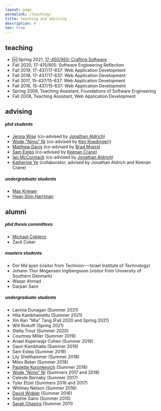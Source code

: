 ```yaml
---
layout: page
permalink: /teaching/
title: teaching and advising
description: #
nav: true
---
```


## teaching

- :new: Spring 2021, [17-450/950: Crafting Software](https://cmu-crafting-software.github.io/)
- Fall 2020, 17-415/905: Software Engineering Reflection
- Fall 2019, 17-437/17-637: Web Application Development
- Fall 2018, 17-437/17-637: Web Application Development
- Fall 2017, 15-437/15-637: Web Application Development
- Fall 2016, 15-437/15-637: Web Application Development
- Spring 2009, Teaching Assistant, Foundations of Software Engineering
- Fall 2008, Teaching Assistant, Web Application Development

## advising

##### phd students

- [Jenna Wise](https://www.cs.cmu.edu/~jlwise/) (co-advised by [Jonathan Aldrich](http://www.cs.cmu.edu/~aldrich/))
- [Wode "Nimo" Ni](http://www.cs.cmu.edu/~woden/) (co-advised by [Ken Koedinger](http://pact.cs.cmu.edu/koedinger.html)))
- [Matthew Davis](http://cmumatt.github.io) (co-advised by [Brad Myers](https://www.cs.cmu.edu/~bam/))
- [Sam Estep](https://samestep.com/) (co-advised by [Keenan Crane](https://www.cs.cmu.edu/~kmcrane/))
- [Ian McCormack](https://icmccorm.me/) (co-advised by [Jonathan Aldrich](http://www.cs.cmu.edu/~aldrich/))
- [Katherine Ye](http://www.cs.cmu.edu/~kqy/) (collaborator; advised by Jonathan Aldrich and Keenan Crane)

##### undergraduate students

- [Max Krieger](https://a9.io/)
- [Hwei-Shin Harriman](https://hsharriman.github.io/)

## alumni

##### phd thesis committees

- [Michael Coblenz](http://www.cs.umd.edu/~mcoblenz/)
- Zack Coker

##### masters students

- Dor Ma'ayan (visitor from Technion---Israel Institute of Technology)
- Johann Thor Mogensen Ingibergsson (visitor from University of Southern Denmark)
- Waqar Ahmad
- Darpan Saini

##### undergraduate students

- Lavinia Dunagan (Summer 2021)
- Hita Kambhamettu (Summer 2021)
- Xin Ran "Mia" Tang (Fall 2020 and Spring 2021)
- Will Rinkoff (Spring 2021)
- Stella Trout (Summer 2020)
- Courtney Miller (Summer 2019)
- Anael Kuperwajs Cohen (Summer 2019)
- Gauri Kambhatla (Summer 2019)
- Sam Estep (Summer 2019)
- Lily Shellhammer (Summer 2018)
- Miles Baker (Summer 2018)
- [Paulette Koronkevich](https://koronkevi.ch/) (Summer 2018)
- [Wode "Nimo" Ni](http://www.cs.cmu.edu/~woden/) (Summers 2017 and 2018)
- Celeste Barnaby (Summer 2017)
- Tyler Etzel (Summers 2016 and 2017)
- Whitney Nelson (Summer 2016)
- [David Widder](http://davidwidder.me/) (Summer 2016)
- Sophie Gairo (Summer 2015)
- [Sarah Chasins](https://schasins.com/) (Summer 2011)
